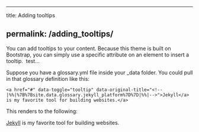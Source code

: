 * * *

title: Adding tooltips

## permalink: /adding_tooltips/

You can add tooltips to your content. Because this theme is built on Bootstrap, you can simply use a specific attribute on an element to insert a tooltip. &nbsp;test...

Suppose you have a glossary.yml file inside your _data folder. You could pull in that glossary definition like this:

<!--|%%|%7B%25%20raw%20%25%7D|%%|-->

```
<a href="#" data-toggle="tooltip" data-original-title="<!--|%%|%7B%7Bsite.data.glossary.jekyll_platform%7D%7D|%%|-->">Jekyll</a> is my favorite tool for building websites.</a>
```

<!--|%%|%7B%25%20endraw%20%25%7D|%%|-->

This renders to the following:

<a data-toggle="tooltip" data-original-title="<!--|%%|%7B%7Bsite.data.glossary.jekyll_platform%7D%7D|%%|-->" href="#">Jekyll</a> is my favorite tool for building websites.